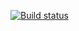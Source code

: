 [![Build status](https://ci.appveyor.com/api/projects/status/4uuha50qe858lcd6/branch/master?svg=true)](https://ci.appveyor.com/project/ilya-nozhkin/cofra/branch/master)
